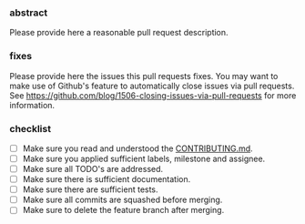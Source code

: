 ### abstract
Please provide here a reasonable pull request description.

### fixes
Please provide here the issues this pull requests fixes. You may want to make
use of Github's feature to automatically close issues via pull requests. See
https://github.com/blog/1506-closing-issues-via-pull-requests for more
information.

### checklist
- [ ] Make sure you read and understood the [CONTRIBUTING.md](/.github.com/CONTRIBUTING.md).
- [ ] Make sure you applied sufficient labels, milestone and assignee.
- [ ] Make sure all TODO's are addressed.
- [ ] Make sure there is sufficient documentation.
- [ ] Make sure there are sufficient tests.
- [ ] Make sure all commits are squashed before merging.
- [ ] Make sure to delete the feature branch after merging.
